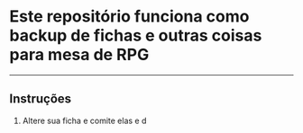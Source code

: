# Este repositório funciona como backup de fichas e outras coisas para mesa de RPG
---
## Instruções
1. Altere sua ficha e comite elas e d 